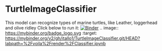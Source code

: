 # TurtleImageClassifier
This model can recognize types of marine turtles, like Leather, loggerhead and olive ridley
Click below to run it:
[![Binder](https://mybinder.org/badge_logo.svg)](https://mybinder.org/v2/gh/itallo1/TurtleImageClassifier.git/HEAD?labpath=%2Fvoila%2Frender%2FClassifier.ipynb)
.. image:: https://mybinder.org/badge_logo.svg
 :target: https://mybinder.org/v2/gh/itallo1/TurtleImageClassifier.git/HEAD?labpath=%2Fvoila%2Frender%2FClassifier.ipynb
